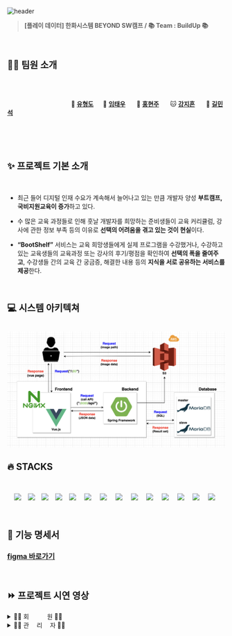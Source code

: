 <br>

![header](https://capsule-render.vercel.app/api?type=Waving&color=541D7A&height=250&section=header&text=BOOTSHELF🌠&desc=BOOTCAMP&descSize=20&descAlign=68&descAlignY=70&fontSize=100&animation=fadeIn&fontColor=ffff)

> **[플레이 데이터] 한화시스템 BEYOND SW캠프 / 📚 Team : BuildUp 📚**

<br>

## 🤼‍♂️ 팀원 소개

<br><br>

&nbsp;　&nbsp;　&nbsp;　&nbsp;　&nbsp;　&nbsp;　&nbsp;　&nbsp;　 🦁 **[유형도](https://github.com/hyungdoyou)**&nbsp;　 🐻 **[임태우](https://github.com/Tesssssssssy)** &nbsp;　 🐶 **[홍현주](https://github.com/hyeonjju)** &nbsp;　 🐱 **[강지흔](https://github.com/heueun)** &nbsp;　 🐼 **[길민석](https://github.com/gilms0730)**
<br><br><br><br><br>



## ✨ 프로젝트 기본 소개

<br>

- 최근 들어 디지털 인재 수요가 계속해서 늘어나고 있는 만큼 개발자 양성 **부트캠프, 국비지원교육이 증가**하고 있다.

- 수 많은 교육 과정들로 인해 훗날 개발자를 희망하는 준비생들이 교육 커리큘럼, 강사에 관한 정보 부족 등의 이유로 **선택의 어려움을 겪고 있는 것이 현실**이다.

- **“BootShelf”** 서비스는 교육 희망생들에게 실제 프로그램을 수강했거나, 수강하고 있는 교육생들의 교육과정 또는 강사의 후기/평점을 확인하여 **선택의 폭을 줄여주고**, 수강생들 간의 교육 간 궁금증, 해결한 내용 등의 **지식을 서로 공유하는 서비스를 제공**한다.

<br>


## 💻 시스템 아키텍쳐

<br>

<img src="./docs/img/시스템아키텍쳐.png">

<br>



## 🔥 STACKS

<br>

&nbsp;&nbsp;&nbsp;&nbsp;<img src="https://img.shields.io/badge/HTML5-E34F26?style=flat&logo=HTML5&logoColor=white">&nbsp;&nbsp;&nbsp;&nbsp;<img src="https://img.shields.io/badge/CSS-1572B6?style=flat&logo=CSS3&logoColor=white&color=darkblue">&nbsp;&nbsp;&nbsp;&nbsp;<img src="https://img.shields.io/badge/JavaScript-F7DF1E?style=flat&logo=JavaScript&logoColor=black">&nbsp;&nbsp;&nbsp;&nbsp;<img src="https://img.shields.io/badge/Vue-FC08D?style=flat&logo=Vue.js&logoColor=black&color=lightgreen">&nbsp;&nbsp;&nbsp;&nbsp;<img src="https://img.shields.io/badge/Ununtu-E95420?style=flat&logo=Ubuntu&logoColor=black&color=darkorange">
&nbsp;&nbsp;&nbsp;&nbsp;<img src="https://img.shields.io/badge/nginx-%23009639.svg?style=flat&logo=nginx&logoColor=white"></a>
&nbsp;&nbsp;&nbsp;&nbsp;<img src="https://img.shields.io/badge/Pinia-0285C9?style=flat&color=dark"></a></a>
&nbsp;&nbsp;&nbsp;&nbsp;<img src="https://img.shields.io/badge/GitHub-181717?style=flat&logo=GitHub&logoColor=white&color=black"></a></a>
&nbsp;&nbsp;&nbsp;&nbsp;<img src="https://img.shields.io/badge/Git-F05032?style=flat&logo=Git&logoColor=white&color=ffa500"></a></a>
&nbsp;&nbsp;&nbsp;&nbsp;<img src="https://img.shields.io/badge/MariaDB-003545?style=flat-square&logo=MariaDB&logoColor=white"/></a></a>
&nbsp;&nbsp;&nbsp;&nbsp;<img src="https://img.shields.io/badge/Amazon AWS-232F3E?style=flat&logo=AmazonAWS&logoColor=black&color=orange"/></a></a>
&nbsp;&nbsp;&nbsp;&nbsp;<img src="https://img.shields.io/badge/Amazon S3-569A31?style=flat&logo=Amazon S3&logoColor=white&color=red"/></a></a>
&nbsp;&nbsp;&nbsp;&nbsp;<img src="https://img.shields.io/badge/Amazon%20EC2-FF9900?style=flat&logo=Amazon%20EC2&logoColor=white"></a></a>
&nbsp;&nbsp;&nbsp;&nbsp;<img src="https://img.shields.io/badge/Jest-C21325?style=flat&logo=Jest&logoColor=white"/>

<br>


## 🔧 기능 명세서


<h3><a href="https://www.figma.com/file/EPxkgc0NKKEkoXUjaHuRRm/BuildUp-%ED%99%94%EB%A9%B4-%EC%84%A4%EA%B3%84%EC%84%9C?type=design&node-id=0%3A1&mode=design&t=dESqyR1knoAuCHsU-1"> figma 바로가기</a></h3>

<br>

## ⏩ 프로젝트 시연 영상
<details>
  <summary>👩‍💼 회　　　원 👨‍💼</summary>
<br>

<!---------------------------------- 회원가입 ---------------------------------------->
### 회원가입

  <details>
    <summary>일반 회원가입 및 이메일 인증</summary>
<br>

➡ 부트캠프를 수강하지 않은 일반 회원이 가입을 할 수 있다.

➡ 회원 정보  [ 이메일, 패스워드, 이름, 닉네임, 프로필 사진 ]를 입력하여 가입한다.

➡ 회원이 입력한 이메일로 온 인증메일을 통해 이메일 인증을 완료한 후 로그인이 가능하다.

<img src = "./docs/gif/BOOTSHELF- 일반 회원가입.gif" width="600" height="400">

  </details>

  <details>
    <summary> 인증 회원가입 및 이메일 인증</summary>
<br>

➡ 부트캠트를 수강한 회원이 부트캠프 내역을 인증하여 가입한다.

➡ 회원 정보 [ 이메일, 패스워드, 이름, 닉네임, 프로필 이미지, "나의 훈련 이력" 캡처사진] 를 입력하여 가입한다.

➡ 회원이 입력한 이메일로 온 인증메일을 통해 이메일 인증을 완료한 후 로그인이 가능하다.

<img src = "#" width="600" height="400">

  </details>
<br>

<!---------------------------------- 로그인 ---------------------------------------->

### 로그인

  <details>
    <summary>일반/인증 회원 로그인</summary>
<br>

➡ 부트캠프를 수강하지 않은 일반 회원이 가입을 할 수 있다.

➡ 회원 정보  [ 이메일, 패스워드, 이름, 닉네임, 프로필 사진 ]를 입력하여 가입한다.

➡ 회원이 입력한 이메일로 온 인증메일을 통해 이메일 인증을 완료한 후 로그인이 가능하다.

<img src = "./docs/gif/BOOTSHELF- 일반 회원가입.gif" width="600" height="400">

  </details>
<br>

<!----------------------------마이페이지(프로필)------------------------------------->

### 마이페이지 - 프로필

  <details>
    <summary> 회원 정보 수정</summary>
<br>

➡ 마이페이지 - 프로필 메뉴에서 회원 정보 수정이 가능하다.

➡ 회원이 수정하고 싶은 내용 [패스워드, 닉네임, 프로필이미지] 을 입력하여 회원 정보를 수정한다.

  <img src ="#" width="600" height="400">

  </details>

  <details>
    <summary> 회원 탈퇴 </summary>
<br>

➡ 마이페이지 - 프로필 메뉴에서 회원 탈퇴가 가능하다.

➡ 회원이 마이페이지의 "회원 탈퇴" 버튼을 클릭하여 진행한다.
  
  <img src ="#" width="600" height="400">
  </details>
<br>

<!----------------------------마이페이지(나의활동) ------------------------------------>

### 마이페이지 - 나의 활동

  <details>
    <summary> 작성글 내역 확인 </summary>
<br>

➡ 일반/인증회원은 마이페이지-나의 활동에서 본인이 게시판별 작성한 게시물을 확인할 수 있다.

➡ 기본은 최신순이며 드롭다운 메뉴로 추천, 조회, 스크랩, 댓글순으로 조회 가능하다.

  <img src ="#" width="600" height="400">
  <img src ="#" width="600" height="400">

  </details>

  <details>
    <summary> 스크랩 내역 확인 </summary>
<br>

➡ 일반/인증회원은 마이페이지-나의 활동에서 본인이 게시판별 스크랩 게시물을 확인할 수 있다.

➡ 기본은 최신순이며 드롭다운 메뉴로 추천, 조회, 스크랩, 댓글순으로 조회 가능하다.

  <img src ="#" width="600" height="400">
  <img src ="#" width="600" height="400">

  </details>
<br>

<!-----------------------------------------메인페이지-------------------------------------->

### 메인페이지  
  <details>
    <summary> 메인페이지 - 검색 </summary>
<br>

➡ 검색창에 원하는 키워드로 검색할 수 있다.

➡ 검색 시 제목 or 제목+내용을 선택하여 해당 키워드가 포함된 게시글들을 조회할 수 있다.

  <img src ="#" width="600" height="400">

  </details>

  <details>
    <summary> 메인페이지 - 메뉴 </summary>

➡ 회원/비회원은 메뉴 이동이 가능하다.

➡ 메인 페이지에서 스크롤 시 보이는 버튼으로 메뉴 이동이 가능하다.

  <img src ="#" width="600" height="400">
  </details>
<br>

<!-----------------------------------------게시판 crud-------------------------------------->

### 지식공유,  Q&A, 스터디 게시판

  <details>
    <summary> 게시글 전체 목록 조회 </summary>
➡ 회원/비회원은 작성된 게시물들을 조회할 수 있다.

➡ 기본은 최신순이며, 드롭다운 메뉴를 통하여 추천, 조회, 스크랩, 댓글순으로 조회 가능하다.

  <img src ="#" width="600" height="400">

  </details>

  <details>
    <summary>  게시글 상세 목록 조회 </summary>
➡ 회원/비회원은 작성된 게시물들을 조회할 수 있다.

  <img src ="#" width="600" height="400">

  </details>

  <details>
    <summary> 게시글 검색 </summary>
➡ 회원/비회원은 검색창에 키워드를 입력하여 검색하면 제목+내용에 포함된 게시글들을 조회 가능하다.

➡ 기본은 최신순이며, 드롭다운 메뉴를 통하여 추천, 조회, 스크랩, 댓글순으로 검색 가능하다.

  <img src ="#" width="600" height="400">

  </details>

  <details>
    <summary> 게시글 작성 </summary>
➡ 일반/인증회원은 게시글을 작성할 수 있다.

➡ 게시글 목록에서 작성하기 버튼으로 게시글 작성 페이지로 이동할 수 있다.

➡ [ 카테고리, 제목, 태그, 내용 ] 을 입력하여 등록한다.

  <img src ="#" width="600" height="400">

  </details>

  <details>
    <summary> 게시글 수정 </summary>
➡ 일반/인증회원은 게시글을 수정할 수 있다.

➡ 마이페이지 - 나의 활동에서  작성글 탭, 카테고리[지식공유, Q&A, 스터디]를 선택하여 수정 페이지로 이동한다.

➡ [ 제목, 태그, 내용 ]을 입력하여 수정한다. 

  <img src ="./src/assets/gif/chat.gif" width="600" height="400">   
  </details>

  <details>
    <summary> 게시글 삭제</summary>
➡ 일반/인증회원은 지식공유, Q&A , 스터디 게시판의 게시글을 삭제할 수 있다.

➡ 마이페이지 - 나의 활동에서  작성글 탭, 카테고리[지식공유, Q&A, 스터디]를 선택하여 희망하는 게시글을 삭제한다.

  <img src ="./src/assets/gif/chat.gif" width="600" height="400">   
  </details>

<!-----------------------------------------후기 crud-------------------------------------->

### 후기 게시판  
  
  <details>
    <summary> 게시글 전체 목록 조회 </summary>

➡ 회원/비회원은 작성된 게시물들을 조회할 수 있다.

➡ 과정후기, 강사후기 선택하여 조회할 수 있다.

➡ 기본은 최신순이며, 드롭다운 메뉴를 통하여 추천, 조회, 스크랩, 댓글순으로 조회 가능하다.

  <img src ="#" width="600" height="400">

  </details>

  <details>
    <summary> 게시글 상세 조회 </summary>

➡ 회원/비회원은 작성된 게시물들을 상세 조회할 수 있다.

  <img src ="#" width="600" height="400">

  </details>

  <details>
    <summary> 게시글 작성 </summary>

➡ 인증회원은 후기 게시판에 게시글을 작성할 수 있다.

➡ 게시글 목록에서 작성하기 버튼으로 게시글 작성 페이지로 이동할 수 있다.

➡ [ 카테고리, 제목, 내용, 과정명, 평점 ] 을 입력하여 등록한다.

  <img src ="#" width="600" height="400">

  </details>

  <details>
    <summary> 게시글 수정 </summary>

➡ 인증회원은 게시글을 수정할 수 있다.

➡ 마이페이지 - 나의 활동에서 작성글 탭, 카테고리 [ 후기 ]를 선택하여 수정 페이지로 이동한다.

➡ [ ?? ]을 입력하여 수정한다.

  <img src ="#" width="600" height="400">

  </details>
<br>

<!-----------------------------------------댓글 crud-------------------------------------->

### 댓글  
  
  <details>
    <summary> 댓글 작성 </summary>

➡ 일반/인증회원은 모든 게시판의 게시글에 댓글을 작성할 수 있다.

➡ 게시글 상세 조회 페이지에서 댓글 작성이 가능하다.

  <img src ="#" width="600" height="400">

  </details>

  <details>
    <summary> 대댓글 작성 </summary>

➡ 일반/인증회원은 모든 게시판의 게시글에 대댓글을 작성할 수 있다.

➡ 게시글 상세 조회 페이지에서 대댓글 작성이 가능하다.

  <img src ="#" width="600" height="400">

  </details>

  <details>
    <summary> 댓글/대댓글 수정 </summary>

➡ 일반/인증회원은 모든 게시판의 게시글에 대댓글을 수정할 수 있다.

➡ 게시글 상세 조회 페이지에서 본인이 작성한 댓글/대댓글을 수정할 수 있다.

  <img src ="#" width="600" height="400">

  </details>

  <details>
    <summary> 댓글/대댓글 삭제 </summary>

➡ 일반/인증회원은 모든 게시판의 게시글에 대댓글을 삭제할 수 있다.

➡ 게시글 상세 조회 페이지에서 본인이 작성한 댓글/대댓글 삭제이 가능하다.

  <img src ="#" width="600" height="400">

  </details>
<br>

<!-----------------------------------------게시글 스크랩------------------------------------->

### 게시글 스크랩

  <details>
    <summary> 게시글 스크랩 </summary>

➡ 일반/인증회원은 모든 게시판의 게시글을 스크랩 할 수 있다.

➡ 게시글 상세 조회 페이지에서 스크랩 버튼을 클릭하여 스크랩을 할 수 있다.


  <img src ="#" width="600" height="400">

  </details>

  <details>
    <summary> 게시글 스크랩 취소 </summary>

➡ 일반/인증회원은 모든 게시판의 게시글 스크랩을 취소 할 수 있다.

➡ 취소1. 본인이 스크랩 한 게시글 상세 페이지에서 버튼을 한 번 더 클릭하여 스크랩을 취소할 수 있다.

➡ 취소2. 마이페이지의 나의 활동에서 스크랩을 취소할 수 있다.


  <img src ="#" width="600" height="400">

  </details>
<br>
<!-----------------------------------------게시글 추천----------------------------------------->

### 게시글 추천

  <details>
    <summary> 게시글 추천 </summary>

➡ 일반/인증회원은 모든 게시판의 게시글을 추천할 수 있다.

➡ 게시글 상세 조회 페이지에서 스크랩 버튼을 클릭하여 스크랩을 할 수 있다.

  <img src ="#" width="600" height="400">
  </details>

  <details>
    <summary> 게시글 취소 </summary>

➡ 일반/인증회원은 모든 게시판의 게시글을 추천 취소할 수 있다.

➡ 취소1. 본인이 추천 한 게시글 상세 페이지에서 버튼을 한 번 더 클릭하여 추천을 취소할 수 있다.

➡ 취소2. 마이페이지의 나의 활동에서 추천을 취소할 수 있다.

  <img src ="#" width="600" height="400">
  </details>

<!-- 회원 디테일 태그 -->

</details>
<!-------------------------------------------관리자-------------------------------------------->
<details>
  <summary>🧑‍💻 관  　리  　자 👩‍💻</summary>
<br>

  <details>
    <summary> 관리자 회원가입 </summary>
<br>

➡ 관리자만 회원가입이 가능하다.

➡ 회원 정보  [ 이름, 이메일, 비밀번호, 비밀번호 확인 ]를 입력하여 가입한다.

<img src = "#" width="600" height="400">

  <details>
    <summary> 관리자 로그인 </summary>
<br>

➡ 관리자만 회원가입이 가능하다.

➡ 회원 정보  [ 이름, 이메일, 비밀번호, 비밀번호 확인 ]를 입력하여 가입한다.

<img src = "#" width="600" height="400">
  </details>

  </details>



  

  


</details>





